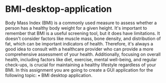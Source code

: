 # BMI-desktop-application
Body Mass Index (BMI) is a commonly used measure to assess whether a person has a healthy body weight for a given height.
It's important to remember that BMI is a useful screening tool, but it does have limitations. It doesn't consider factors like muscle mass, bone density, and distribution of fat, which can be important indicators of health. Therefore, it's always a good idea to consult with a healthcare provider who can provide a more comprehensive assessment of your health.
Additionally, focusing on overall health, including factors like diet, exercise, mental well-being, and regular check-ups, is crucial for maintaining a healthy lifestyle regardless of your BMI.
In this assignment you are going to create a GUI application for the following topic:
• BMI desktop application.
